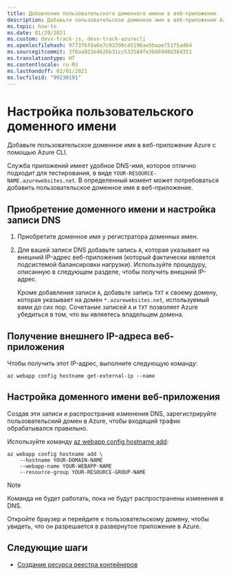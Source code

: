 ```yaml
---
title: Добавление пользовательского доменного имени в веб-приложение
description: Добавьте пользовательское доменное имя в веб-приложение Azure с помощью Azure CLI.
ms.topic: how-to
ms.date: 01/29/2021
ms.custom: devx-track-js, devx-track-azurecli
ms.openlocfilehash: 977376fda6e7c93390c45196ae5baae751f5ad64
ms.sourcegitcommit: 3f8aa923e4626b31cc533584fe3b66940d384351
ms.translationtype: HT
ms.contentlocale: ru-RU
ms.lasthandoff: 02/01/2021
ms.locfileid: "99230191"
---
```

# <a name="configuring-a-custom-domain-name"></a>Настройка пользовательского доменного имени

Добавьте пользовательское доменное имя в веб-приложение Azure с помощью Azure CLI. 

Служба приложений имеет удобное DNS-имя, которое отлично подходит для тестирования, в виде `YOUR-RESOURCE-NAME.azurewebsites.net`. В определенный момент может потребоваться добавить пользовательское доменное имя в веб-приложение. 

## <a name="purchase-a-domain-name-and-configure-dns-record"></a>Приобретение доменного имени и настройка записи DNS

1. Приобретите доменное имя у регистратора доменных имен. 
1. Для вашей записи DNS добавьте запись `A`, которая указывает на внешний IP-адрес веб-приложения (который фактически является подсистемой балансировки нагрузки). Используйте процедуру, описанную в следующем разделе, чтобы получить внешний IP-адрес.

    Кроме добавления записи `A`, добавьте запись `TXT` к своему домену, которая указывает на домен `*.azurewebsites.net`, используемый вами до сих пор. Сочетание записей `A` и `TXT` позволяет Azure убедиться в том, что вы являетесь владельцем домена.

## <a name="get-web-app-external-ip"></a>Получение внешнего IP-адреса веб-приложения

Чтобы получить этот IP-адрес, выполните следующую команду:

```azurecli
az webapp config hostname get-external-ip --name
```

<a name="register-a-domain-name-with-your-azure-app"></a>

## <a name="configure-web-app-domain-name"></a>Настройка доменного имени веб-приложения 

Создав эти записи и распространив изменения DNS, зарегистрируйте пользовательский домен в Azure, чтобы входящий трафик обрабатывался правильно.

Используйте команду [az webapp config hostname add](/cli/azure/webapp/config/hostname):

```azurecli
az webapp config hostname add \
    --hostname YOUR-DOMAIN-NAME
    --webapp-name YOUR-WEBAPP-NAME
    --resource-group YOUR-RESOURCE-GROUP-NAME
```

> [!NOTE]
> Команда не будет работать, пока не будут распространены изменения в DNS.

Откройте браузер и перейдите к пользовательскому домену, чтобы увидеть, что он разрешается в развернутое приложение в Azure.

## <a name="next-steps"></a>Следующие шаги

* [Создание ресурса реестра контейнеров](create-container-registry-resource.md)